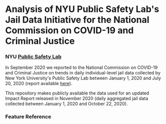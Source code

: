 # Analysis of NYU Public Safety Lab's Jail Data Initiative for the National Commission on COVID-19 and Criminal Justice
### NYU <a href="https://publicsafetylab.org/"><b>Public Safety Lab</b></a>

In September 2020 we reported to the National Commission on COVID-19 and Criminal Justice on trends in daily individual-level jail data collected by New York University's Public Safety Lab between January 1, 2020 and July 20, 2020 (report available <a href="https://cdn.ymaws.com/counciloncj.org/resource/resmgr/covid_commission/covid-19,_jails,_and_public_.pdf">here</a>).

This repository makes publicly available the data used for an updated Impact Report released in November 2020 (daily aggregated jail data collected between January 1, 2020 and October 22, 2020).

### Feature Reference

